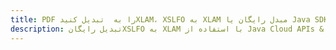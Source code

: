 ---title: PDF را به  تبدیل کنیدXLAM، XSLFO به XLAM مبدل رایگان یا Java SDKdescription: تبدیل رایگانXSLFO به XLAM با استفاده از Java Cloud APIs & SDK همچنین اسناد PDF را در Cloud ایجاد، ویرایش و رندر کنید.---